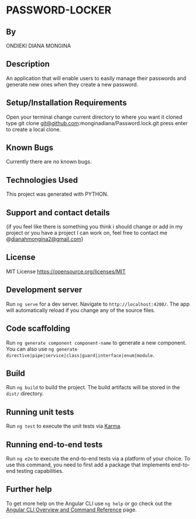 # PASSWORD-LOCKER

## By 
ONDIEKI DIANA MONGINA

## Description
An application that will enable users to easily manage their passwords and generate new ones when they create a new password.

## Setup/Installation Requirements

Open your terminal
change current directory to where you want it cloned
type git clone git@github.com:monginadiana/Password.lock.git
press enter to create a local clone.

## Known Bugs
Currently there are no known bugs.

## Technologies Used
This project was generated with PYTHON.

## Support and contact details

{if you feel like there is something you think i should change or add in my project or you have a project I can work on, feel free to contact me @dianahmongina2@gmail.com}
<a href="0712432771"></a>

## License
MIT License
https://opensource.org/licenses/MIT

## Development server

Run `ng serve` for a dev server. Navigate to `http://localhost:4200/`. The app will automatically reload if you change any of the source files.

## Code scaffolding

Run `ng generate component component-name` to generate a new component. You can also use `ng generate directive|pipe|service|class|guard|interface|enum|module`.

## Build

Run `ng build` to build the project. The build artifacts will be stored in the `dist/` directory.

## Running unit tests

Run `ng test` to execute the unit tests via [Karma](https://karma-runner.github.io).

## Running end-to-end tests

Run `ng e2e` to execute the end-to-end tests via a platform of your choice. To use this command, you need to first add a package that implements end-to-end testing capabilities.

## Further help

To get more help on the Angular CLI use `ng help` or go check out the [Angular CLI Overview and Command Reference](https://angular.io/cli) page.
